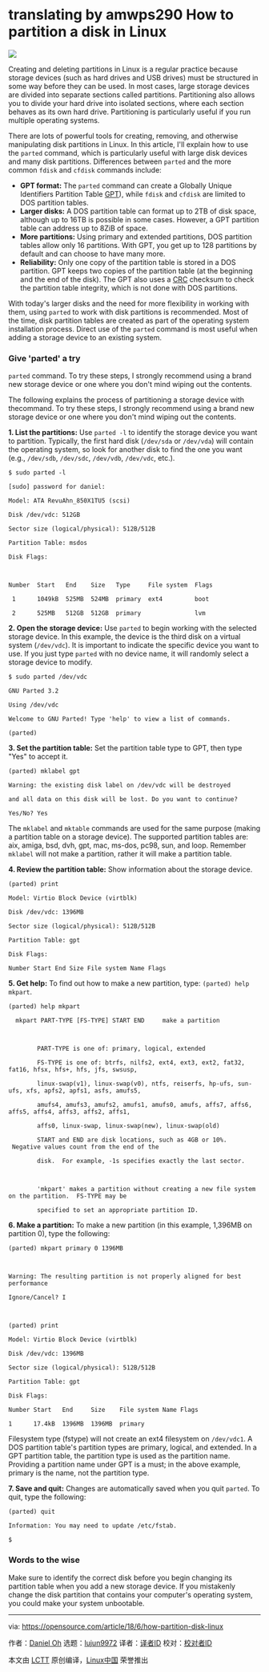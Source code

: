 translating  by amwps290
How to partition a disk in Linux
======
![](https://opensource.com/sites/default/files/styles/image-full-size/public/lead-images/bus-storage.png?itok=95-zvHYl)

Creating and deleting partitions in Linux is a regular practice because storage devices (such as hard drives and USB drives) must be structured in some way before they can be used. In most cases, large storage devices are divided into separate sections called partitions. Partitioning also allows you to divide your hard drive into isolated sections, where each section behaves as its own hard drive. Partitioning is particularly useful if you run multiple operating systems.

There are lots of powerful tools for creating, removing, and otherwise manipulating disk partitions in Linux. In this article, I'll explain how to use the `parted` command, which is particularly useful with large disk devices and many disk partitions. Differences between `parted` and the more common `fdisk` and `cfdisk` commands include:

  * **GPT format:** The `parted` command can create a Globally Unique Identifiers Partition Table [GPT][1]), while `fdisk` and `cfdisk` are limited to DOS partition tables.
  * **Larger disks:** A DOS partition table can format up to 2TB of disk space, although up to 16TB is possible in some cases. However, a GPT partition table can address up to 8ZiB of space.
  * **More partitions:** Using primary and extended partitions, DOS partition tables allow only 16 partitions. With GPT, you get up to 128 partitions by default and can choose to have many more.
  * **Reliability:** Only one copy of the partition table is stored in a DOS partition. GPT keeps two copies of the partition table (at the beginning and the end of the disk). The GPT also uses a [CRC][2] checksum to check the partition table integrity, which is not done with DOS partitions.



With today's larger disks and the need for more flexibility in working with them, using `parted` to work with disk partitions is recommended. Most of the time, disk partition tables are created as part of the operating system installation process. Direct use of the `parted` command is most useful when adding a storage device to an existing system.

### Give 'parted' a try

`parted` command. To try these steps, I strongly recommend using a brand new storage device or one where you don't mind wiping out the contents.

The following explains the process of partitioning a storage device with thecommand. To try these steps, I strongly recommend using a brand new storage device or one where you don't mind wiping out the contents.

**1\. List the partitions:** Use `parted -l` to identify the storage device you want to partition. Typically, the first hard disk (`/dev/sda` or `/dev/vda`) will contain the operating system, so look for another disk to find the one you want (e.g., `/dev/sdb`, `/dev/sdc`, `/dev/vdb`, `/dev/vdc`, etc.).
```
$ sudo parted -l

[sudo] password for daniel:

Model: ATA RevuAhn_850X1TU5 (scsi)

Disk /dev/vdc: 512GB

Sector size (logical/physical): 512B/512B

Partition Table: msdos

Disk Flags:



Number  Start   End    Size   Type     File system  Flags

 1      1049kB  525MB  524MB  primary  ext4         boot

 2      525MB   512GB  512GB  primary               lvm

```

**2\. Open the storage device:** Use `parted` to begin working with the selected storage device. In this example, the device is the third disk on a virtual system (`/dev/vdc`). It is important to indicate the specific device you want to use. If you just type `parted` with no device name, it will randomly select a storage device to modify.
```
$ sudo parted /dev/vdc

GNU Parted 3.2

Using /dev/vdc

Welcome to GNU Parted! Type 'help' to view a list of commands.

(parted)

```

**3\. Set the partition table:** Set the partition table type to GPT, then type  "Yes" to accept it.
```
(parted) mklabel gpt

Warning: the existing disk label on /dev/vdc will be destroyed

and all data on this disk will be lost. Do you want to continue?

Yes/No? Yes

```

The `mklabel` and `mktable` commands are used for the same purpose (making a partition table on a storage device). The supported partition tables are: aix, amiga, bsd, dvh, gpt, mac, ms-dos, pc98, sun, and loop. Remember `mklabel` will not make a partition, rather it will make a partition table.

**4\. Review the partition table:** Show information about the storage device.
```
(parted) print

Model: Virtio Block Device (virtblk)

Disk /dev/vdc: 1396MB

Sector size (logical/physical): 512B/512B

Partition Table: gpt

Disk Flags:

Number Start End Size File system Name Flags

```

**5\. Get help:** To find out how to make a new partition, type: `(parted) help mkpart`.
```
(parted) help mkpart

  mkpart PART-TYPE [FS-TYPE] START END     make a partition



        PART-TYPE is one of: primary, logical, extended

        FS-TYPE is one of: btrfs, nilfs2, ext4, ext3, ext2, fat32, fat16, hfsx, hfs+, hfs, jfs, swsusp,

        linux-swap(v1), linux-swap(v0), ntfs, reiserfs, hp-ufs, sun-ufs, xfs, apfs2, apfs1, asfs, amufs5,

        amufs4, amufs3, amufs2, amufs1, amufs0, amufs, affs7, affs6, affs5, affs4, affs3, affs2, affs1,

        affs0, linux-swap, linux-swap(new), linux-swap(old)

        START and END are disk locations, such as 4GB or 10%.  Negative values count from the end of the

        disk.  For example, -1s specifies exactly the last sector.

       

        'mkpart' makes a partition without creating a new file system on the partition.  FS-TYPE may be

        specified to set an appropriate partition ID.

```

**6\. Make a partition:** To make a new partition (in this example, 1,396MB on partition 0), type the following:
```
(parted) mkpart primary 0 1396MB



Warning: The resulting partition is not properly aligned for best performance

Ignore/Cancel? I



(parted) print

Model: Virtio Block Device (virtblk)

Disk /dev/vdc: 1396MB

Sector size (logical/physical): 512B/512B

Partition Table: gpt

Disk Flags:

Number Start   End     Size    File system Name Flags

1      17.4kB  1396MB  1396MB  primary

```

Filesystem type (fstype) will not create an ext4 filesystem on `/dev/vdc1`. A DOS partition table's partition types are primary, logical, and extended. In a GPT partition table, the partition type is used as the partition name. Providing a partition name under GPT is a must; in the above example, primary is the name, not the partition type.

**7\. Save and quit:** Changes are automatically saved when you quit `parted`. To quit, type the following:
```
(parted) quit

Information: You may need to update /etc/fstab.

$

```

### Words to the wise

Make sure to identify the correct disk before you begin changing its partition table when you add a new storage device. If you mistakenly change the disk partition that contains your computer's operating system, you could make your system unbootable.

--------------------------------------------------------------------------------

via: https://opensource.com/article/18/6/how-partition-disk-linux

作者：[Daniel Oh][a]
选题：[lujun9972](https://github.com/lujun9972)
译者：[译者ID](https://github.com/译者ID)
校对：[校对者ID](https://github.com/校对者ID)

本文由 [LCTT](https://github.com/LCTT/TranslateProject) 原创编译，[Linux中国](https://linux.cn/) 荣誉推出

[a]:https://opensource.com/users/daniel-oh
[1]:https://en.wikipedia.org/wiki/GUID_Partition_Table
[2]:https://en.wikipedia.org/wiki/Cyclic_redundancy_check
